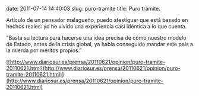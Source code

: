 date: 2011-07-14 14:40:03
slug: puro-tramite
title: Puro trámite.

Artículo de un pensador malagueño, puedo atestiguar que está basado en hechos reales: yo he vivido una experiencia casi idéntica a lo que cuenta.

 

"Basta su lectura para hacerse una idea precisa de cómo nuestro modelo de Estado, antes de la crisis global, ya había conseguido mandar este país a la mierda por méritos propios."

 

[[http://www.diariosur.es/prensa/20110621/opinion/puro-tramite-20110621.html](http://www.diariosur.es/prensa/20110621/opinion/puro-tramite-20110621.html)](http://www.diariosur.es/prensa/20110621/opinion/puro-tramite-20110621.html)


